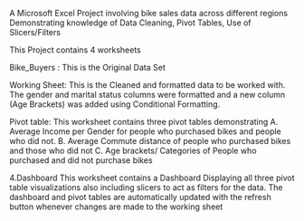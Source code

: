 A Microsoft Excel Project involving bike sales data across different regions Demonstrating knowledge of Data Cleaning, Pivot Tables, Use of Slicers/Filters

This Project contains 4 worksheets

Bike_Buyers :
This is the Original Data Set

Working Sheet:
This is the Cleaned and formatted data to be worked with. The gender and marital status columns were formatted and a new column (Age Brackets)
was added using Conditional Formatting.

Pivot table:
This worksheet contains three pivot tables demonstrating
A. Average Income per Gender for people who purchased bikes and people who did not.
B. Average Commute distance of people who purchased bikes and those who did not
C. Age brackets/ Categories of People who purchased and did not purchase bikes

4.Dashboard
This worksheet contains a Dashboard Displaying all three pivot table visualizations also including slicers to act as filters for the data. The dashboard and pivot tables are automatically updated with the refresh button whenever changes are made to the working sheet

